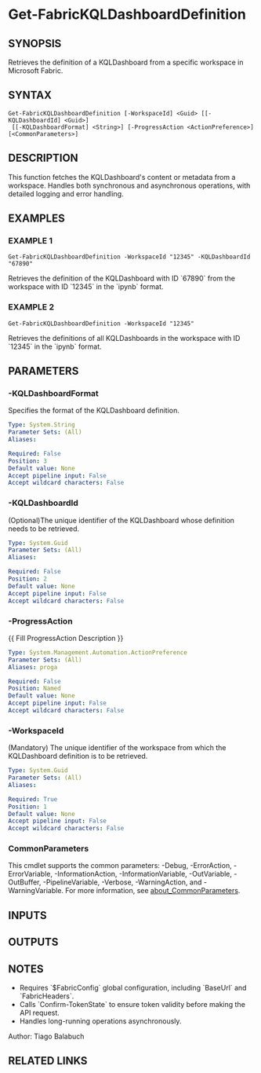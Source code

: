 ﻿---
external help file: FabricTools-help.xml
Module Name: FabricTools
online version: https://learn.microsoft.com/en-us/rest/api/fabric/eventhouse/items/list-eventhouses?tabs=HTTP
schema: 2.0.0
---

# Get-FabricKQLDashboardDefinition

## SYNOPSIS
Retrieves the definition of a KQLDashboard from a specific workspace in Microsoft Fabric.

## SYNTAX

```
Get-FabricKQLDashboardDefinition [-WorkspaceId] <Guid> [[-KQLDashboardId] <Guid>]
 [[-KQLDashboardFormat] <String>] [-ProgressAction <ActionPreference>] [<CommonParameters>]
```

## DESCRIPTION
This function fetches the KQLDashboard's content or metadata from a workspace.
Handles both synchronous and asynchronous operations, with detailed logging and error handling.

## EXAMPLES

### EXAMPLE 1
```
Get-FabricKQLDashboardDefinition -WorkspaceId "12345" -KQLDashboardId "67890"
```

Retrieves the definition of the KQLDashboard with ID \`67890\` from the workspace with ID \`12345\` in the \`ipynb\` format.

### EXAMPLE 2
```
Get-FabricKQLDashboardDefinition -WorkspaceId "12345"
```

Retrieves the definitions of all KQLDashboards in the workspace with ID \`12345\` in the \`ipynb\` format.

## PARAMETERS

### -KQLDashboardFormat
Specifies the format of the KQLDashboard definition.

```yaml
Type: System.String
Parameter Sets: (All)
Aliases:

Required: False
Position: 3
Default value: None
Accept pipeline input: False
Accept wildcard characters: False
```

### -KQLDashboardId
(Optional)The unique identifier of the KQLDashboard whose definition needs to be retrieved.

```yaml
Type: System.Guid
Parameter Sets: (All)
Aliases:

Required: False
Position: 2
Default value: None
Accept pipeline input: False
Accept wildcard characters: False
```

### -ProgressAction
{{ Fill ProgressAction Description }}

```yaml
Type: System.Management.Automation.ActionPreference
Parameter Sets: (All)
Aliases: proga

Required: False
Position: Named
Default value: None
Accept pipeline input: False
Accept wildcard characters: False
```

### -WorkspaceId
(Mandatory) The unique identifier of the workspace from which the KQLDashboard definition is to be retrieved.

```yaml
Type: System.Guid
Parameter Sets: (All)
Aliases:

Required: True
Position: 1
Default value: None
Accept pipeline input: False
Accept wildcard characters: False
```

### CommonParameters
This cmdlet supports the common parameters: -Debug, -ErrorAction, -ErrorVariable, -InformationAction, -InformationVariable, -OutVariable, -OutBuffer, -PipelineVariable, -Verbose, -WarningAction, and -WarningVariable. For more information, see [about_CommonParameters](http://go.microsoft.com/fwlink/?LinkID=113216).

## INPUTS

## OUTPUTS

## NOTES
- Requires \`$FabricConfig\` global configuration, including \`BaseUrl\` and \`FabricHeaders\`.
- Calls \`Confirm-TokenState\` to ensure token validity before making the API request.
- Handles long-running operations asynchronously.

Author: Tiago Balabuch

## RELATED LINKS
